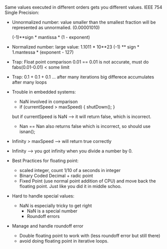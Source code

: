 Same values executed in different orders gets you different values.
IEEE 754 Single Precision:
- Unnormalized number: value smaller than the smallest fraction will be represented as unnormalied. (0.00001010)

	(-1)**sign * mantissa * (1 - exponent)

- Normalized number: large value: 1.1011 * 10**23
	(-1) ** sign * 1.mantessa * (exponent - 127)

- Trap: Float point comparison 0.01 == 0.01 is not accurate, must do 
fabs(0.01-0.01) < some limit

- Trap: 0.1 + 0.1 + 0.1 ... after many iterations big differece accumulates after many loops

- Trouble in embedded systems:
	- NaN involved in comparison
	- if (currentSpeed > maxSpeed) {
		shutDown();
	}

	but if currentSpeed is NaN --> it will return false, which is incorrect.
	- Nan == Nan also returns false which is incorrect, so should use isnan();
- Infinity > maxSpeed --> will return true correctly

- Infinity --> you got infinity when you divide a number by 0.

- Best Practices for floating point:
	- scaled integer, count 1/10 of a seconds in integer
	- Binary Coded Decimal + radic point 
	- Fixed Point (use normal point addition of CPU) and move back the floating point. Just like you did it in middle schoo.

- Hard to handle special values:
	- NaN is especially tricky to get right
		- NaN is a special number
		- Roundoff errors

- Manage and handle roundoff error
	- Double floating point to work with (less roundoff error but still there)
	- avoid doing floating point in iterative loops.
	

